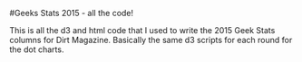 #Geeks Stats 2015 - all the code!

This is all the d3 and html code that I used to write the 2015 Geek Stats columns for Dirt Magazine. Basically the same d3 scripts for each round for the dot charts.